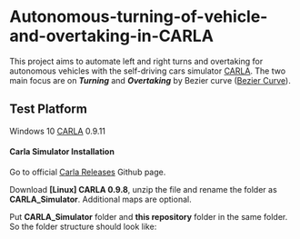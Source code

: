 # Autonomous-turning-of-vehicle-and-overtaking-in-CARLA

This project aims to automate left and right turns and overtaking for autonomous vehicles with the self-driving cars simulator [CARLA](http://carla.org/). The two main focus are on  ***Turning*** and ***Overtaking*** by Bezier curve ([Bezier Curve](https://en.wikipedia.org/wiki/B%C3%A9zier_curve)).



## Test Platform
Windows 10
[CARLA](http://carla.org/) 0.9.11

#### Carla Simulator Installation
Go to official [Carla Releases](https://github.com/carla-simulator/carla/releases) Github page.

Download **[Linux] CARLA 0.9.8**, unzip the file and rename the folder as **CARLA_Simulator**. Additional maps are optional.

Put **CARLA_Simulator** folder and **this repository** folder in the same folder. So the folder structure should look like:

